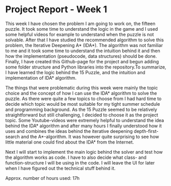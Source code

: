 # Project Report - Week 1

This week I have chosen the problem I am going to work on, the fifteen puzzle. It took some time to understand the logic in the game and I used some helpful videos for example to understand when the puzzle is not solvable. After that I have studied the recommended algorithm to solve this problem, the Iterative Deepening A* (IDA*). The algorithm was not familiar to me and it took some time to understand the intuition behind it and then how the implementation (pseudocode, data structures) should be done. Finally, I have created this Github-page for the project and begun adding some folder structure and Python libraries into the repository.To summarize, I have learned the logic behind the 15 Puzzle, and the intuition and implementation of IDA* algorithm.

The things that were problematic during this week were mainly the topic choice and the concept of how I can use the IDA* algorithm to solve the puzzle. As there were quite a few topics to choose from I had hard time to decide which topic would be most suitable for my tight summer schedule and programming background. As the 15 Puzzle seemed to be relatively straightforward but still challenging, I decided to choose it as the project topic. Some Youtube-videos were extremely helpful to understand the idea behind the IDA* algorithm and after many hours I finally understood how it uses and combines the ideas behind the iterative deepening depth-first-search and the A*-algorithm. It was however quite surprising to see how little material one could find about the IDA* from the Internet.

Next I will start to implement the main logic behind the solver and test how the algorithm works as code. I have to also decide what class- and function-structure I will be using in the code. I will leave the UI for later when I have figured out the technical stuff behind it.

Approx. number of hours used: 17h